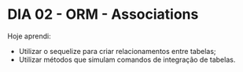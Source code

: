 # DIA 02 - ORM - Associations

Hoje aprendi:

- Utilizar o sequelize para criar relacionamentos entre tabelas;
- Utilizar métodos que simulam comandos de integração de tabelas.
